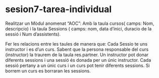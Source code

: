 # sesion7-tarea-individual

Realitzar un Mòdul anomenat “AOC”: Amb la taula cursos( camps: Nom, descripcio) i la taula Sessions ( camps: nom, data d’inici, duracio de la sessió i Num d’assistents).

Fer les relacions entre les taules de manera que: Cada Sessio te uns instructor i es d’un curs. Sabent que la persona responsable del curs (instructor) la traurem de la taula res.partner. Un instructor pot donar diferents sessions i una sessió és donada per un únic instructor. Cada sessió pertany a un únic curs i un curs pot tenir diferents sessions. Si borrem un curs es borraran les sessions.

